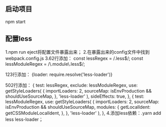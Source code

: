 ## 启动项目
npm start

## 配置less
1.npm run eject将配置文件暴露出来；
2.在暴露出来的config文件中找到webpack.config.js
3.62行添加：
const lessRegex = /\.less$/;
const lessModuleRegex = /\.module\.less$/;

123行添加：
{loader: require.resolve('less-loader')}

502行添加：
 {
              test: lessRegex,
              exclude: lessModuleRegex,
              use: getStyleLoaders(
              {
                  importLoaders: 2,
                  sourceMap: isEnvProduction && shouldUseSourceMap,
              },
              'less-loader'
              ),
              sideEffects: true,
          },
          {
              test: lessModuleRegex,
              use: getStyleLoaders(
              {
                  importLoaders: 2,
                  sourceMap: isEnvProduction && shouldUseSourceMap,
                  modules: {
                  getLocalIdent: getCSSModuleLocalIdent,
                  },
              },
              'less-loader'
              ),
          },
4.添加less依赖：.yarn add less less-loader；